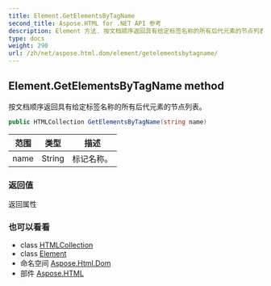 ```yaml
---
title: Element.GetElementsByTagName
second_title: Aspose.HTML for .NET API 参考
description: Element 方法. 按文档顺序返回具有给定标签名称的所有后代元素的节点列表
type: docs
weight: 290
url: /zh/net/aspose.html.dom/element/getelementsbytagname/
---
```

## Element.GetElementsByTagName method

按文档顺序返回具有给定标签名称的所有后代元素的节点列表。

```csharp
public HTMLCollection GetElementsByTagName(string name)
```

| 范围 | 类型 | 描述 |
| --- | --- | --- |
| name | String | 标记名称。 |

### 返回值

返回属性

### 也可以看看

* class [HTMLCollection](../../../aspose.html.collections/htmlcollection/)
* class [Element](../)
* 命名空间 [Aspose.Html.Dom](../../element/)
* 部件 [Aspose.HTML](../../../)


